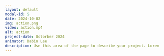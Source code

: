 ```yaml
---
layout: default
modal-id: 5
date: 2024-10-02
img: action.png
video: action.mp4
alt: action
project-date: Octorber 2024
animator: Dabin Lee
description: Use this area of the page to describe your project. Lorem ipsum dolor sit amet, consectetur adipisicing elit. Mollitia neque assumenda ipsam nihil, molestias magnam, recusandae quos quis inventore quisquam velit asperiores, vitae? Reprehenderit soluta, eos quod consequuntur itaque. Nam.
---
```

